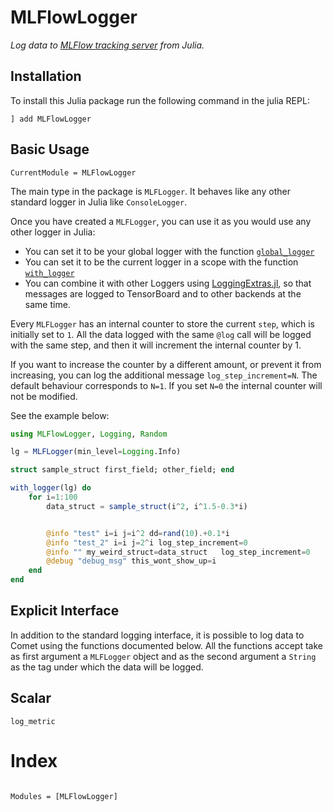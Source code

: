 
# MLFlowLogger

*Log data to [MLFlow tracking server]() from Julia.*

## Installation

To install this Julia package run the following command in the julia REPL:
```
] add MLFlowLogger
```
## Basic Usage
```@meta
CurrentModule = MLFlowLogger
```

The main type in the package is `MLFLogger`. It behaves like any other standard logger 
in Julia like `ConsoleLogger`.

Once you have created a `MLFLogger`, you can use it as you would use any other logger in Julia:
- You can set it to be your global logger with the function [`global_logger`](https://docs.julialang.org/en/v1/stdlib/Logging/index.html#Base.CoreLogging.global_logger)
- You can set it to be the current logger in a scope with the function [`with_logger`](https://docs.julialang.org/en/v1/stdlib/Logging/index.html#Base.CoreLogging.with_logger)
- You can combine it with other Loggers using [LoggingExtras.jl](https://github.com/oxinabox/LoggingExtras.jl), so that messages are logged to TensorBoard and to other backends at the same time.

Every `MLFLogger` has an internal counter to store the current `step`, which is initially set to `1`.
All the data logged with the same `@log` call will be logged with the same step, and then
it will increment the internal counter by 1.

If you want to increase the counter by a different amount, or prevent it from increasing, you can log the additional message
`log_step_increment=N`. The default behaviour corresponds to `N=1`. If you set `N=0` the internal counter will not be modified.

See the example below:
```julia
using MLFlowLogger, Logging, Random

lg = MLFLogger(min_level=Logging.Info)

struct sample_struct first_field; other_field; end

with_logger(lg) do
    for i=1:100
        data_struct = sample_struct(i^2, i^1.5-0.3*i)


        @info "test" i=i j=i^2 dd=rand(10).+0.1*i 
        @info "test_2" i=i j=2^i log_step_increment=0
        @info "" my_weird_struct=data_struct   log_step_increment=0
        @debug "debug_msg" this_wont_show_up=i
    end
end
```

## Explicit Interface


In addition to the standard logging interface, it is possible to log
data to Comet using the functions documented below.
All the functions accept take as first argument a `MLFLogger` object
and as the second argument a `String` as the tag under which the
data will be logged.

## Scalar
```@docs
log_metric
```

# Index
```@index
```

```@autodocs
Modules = [MLFlowLogger]
```
